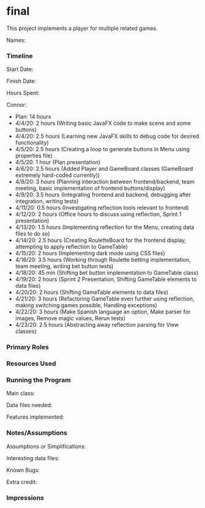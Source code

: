 final
====

This project implements a player for multiple related games.

Names:


### Timeline

Start Date: 

Finish Date: 

Hours Spent:

Connor:

- Plan: 14 hours
- 4/4/20: 2 hours (Writing basic JavaFX code to make scene and some buttons)
- 4/4/20: 2.5 hours (Learning new JavaFX skills to debug code for desired functionality)
- 4/5/20: 2.5 hours (Creating a loop to generate buttons in Menu using properties file)
- 4/5/20: 1 hour (Plan presentation)
- 4/6/20: 2.5 hours (Added Player and GameBoard classes (GameBoard extremely hard-coded currently))
- 4/8/20: 3 hours (Planning interaction between frontend/backend, team meeting, basic implementation of frontend buttons/display)
- 4/9/20: 3.5 hours (Integrating frontend and backend, debugging after integration, writing tests)
- 4/11/20: 0.5 hours (Investigating reflection tools relevant to frontend)
- 4/12/20: 2 hours (Office hours to discuss using reflection, Sprint 1 presentation)
- 4/13/20: 1.5 hours (Implementing reflection for the Menu, creating data files to do so)
- 4/14/20: 2.5 hours (Creating RouletteBoard for the frontend display, attempting to apply reflection to GameTable)
- 4/15/20: 2 hours (Implementing dark mode using CSS files)
- 4/16/20: 3.5 hours (Working through Roulette betting implementation, team meeting, writing bet button tests)
- 4/18/20: 45 min (Shifting bet button implementation to GameTable class)
- 4/19/20: 2 hours (Sprint 2 Presentation, Shifting GameTable elements to data files)
- 4/20/20: 2 hours (Shifting GameTable elements to data files)
- 4/21/20: 3 hours (Refactoring GameTable even further using reflection, making switching games possible, Handling exceptions)
- 4/22/20: 3 hours (Make Spanish language an option, Make parser for images, Remove magic values, Rerun tests)
- 4/23/20: 2.5 hours (Abstracting away reflection parsing for View classes)
### Primary Roles


### Resources Used


### Running the Program

Main class:

Data files needed: 

Features implemented:



### Notes/Assumptions

Assumptions or Simplifications:

Interesting data files:

Known Bugs:

Extra credit:


### Impressions

